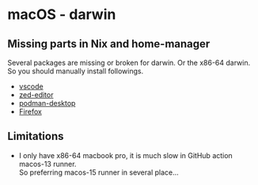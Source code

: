 # macOS - darwin

## Missing parts in Nix and home-manager

Several packages are missing or broken for darwin. Or the x86-64 darwin.\
So you should manually install followings.

- [vscode](https://code.visualstudio.com/download)
- [zed-editor](https://zed.dev/download)
- [podman-desktop](https://podman-desktop.io/downloads)
- [Firefox](https://www.mozilla.org/ja/firefox/all/desktop-release/osx/ja/)

## Limitations

- I only have x86-64 macbook pro, it is much slow in GitHub action macos-13 runner.\
  So preferring macos-15 runner in several place...
